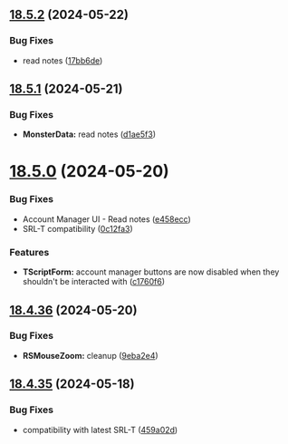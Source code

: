 ## [18.5.2](https://github.com/Torwent/WaspLib/compare/v18.5.1...v18.5.2) (2024-05-22)


### Bug Fixes

* read notes ([17bb6de](https://github.com/Torwent/WaspLib/commit/17bb6ded22e155d0e5103ba8d3fbd567f4c8fdb0))



## [18.5.1](https://github.com/Torwent/WaspLib/compare/v18.5.0...v18.5.1) (2024-05-21)


### Bug Fixes

* **MonsterData:** read notes ([d1ae5f3](https://github.com/Torwent/WaspLib/commit/d1ae5f33bedd56f1bdb4fb68d36f8bf3736ca7db))



# [18.5.0](https://github.com/Torwent/WaspLib/compare/v18.4.36...v18.5.0) (2024-05-20)


### Bug Fixes

* Account Manager UI - Read notes ([e458ecc](https://github.com/Torwent/WaspLib/commit/e458ecc6f5beb835a7aa7519f61b7d00566b44db))
* SRL-T compatibility ([0c12fa3](https://github.com/Torwent/WaspLib/commit/0c12fa3eb27a6e6877e08e06aa4b30f1ef3f416b))


### Features

* **TScriptForm:** account manager buttons are now disabled when they shouldn't be interacted with ([c1760f6](https://github.com/Torwent/WaspLib/commit/c1760f6b7217e22c7d0c602c2c29c2fb499a10a6))



## [18.4.36](https://github.com/Torwent/WaspLib/compare/v18.4.35...v18.4.36) (2024-05-20)


### Bug Fixes

* **RSMouseZoom:** cleanup ([9eba2e4](https://github.com/Torwent/WaspLib/commit/9eba2e4fcfebb62330986cbd4d366e678f692052))



## [18.4.35](https://github.com/Torwent/WaspLib/compare/v18.4.34...v18.4.35) (2024-05-18)


### Bug Fixes

* compatibility with latest SRL-T ([459a02d](https://github.com/Torwent/WaspLib/commit/459a02dbef0f55ac99bb110752390d967a53fd6a))



